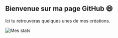 ## Bienvenue sur ma page GitHub 😄

Ici tu retrouveras quelques unes de mes créations.

![Mes stats](https://github-readme-stats.vercel.app/api?username=MathieuLP35&show_icons=true&theme=algolia)

